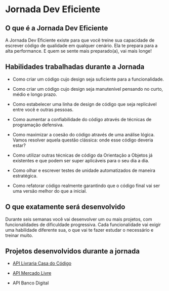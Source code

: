 # Jornada Dev Eficiente

## O que é a Jornada Dev Eficiente

A Jornada Dev Eficiente existe para que você treine sua capacidade de escrever código de qualidade em qualquer cenário. Ela te prepara para a alta performance. E quem se sente mais preparado(a), vai mais longe!

## Habilidades trabalhadas durante a Jornada

+ Como criar um código cujo design seja suficiente para a funcionalidade.

+ Como criar um código cujo design seja manutenível pensando no curto, médio e longo prazo.

+ Como estabelecer uma linha de design de código que seja replicável entre você e outras pessoas.

+ Como aumentar a confiabilidade do código através de técnicas de programação defensiva.

+ Como maximizar a coesão do código através de uma análise lógica. Vamos resolver aquela questão clássica: onde esse código deveria estar?

+ Como utilizar outras técnicas de código da Orientação a Objetos já existentes e que podem ser super aplicáveis para o seu dia a dia.

+ Como olhar e escrever testes de unidade automatizados de maneira estratégica.

+ Como refatorar código realmente garantindo que o código final vai ser uma versão melhor do que a inicial.

## O que exatamente será desenvolvido

Durante seis semanas você vai desenvolver um ou mais projetos, com funcionalidades de dificuldade progressiva. Cada funcionalidade vai exigir uma habilidade diferente sua, o que vai te fazer estudar o necessário e treinar muito.

## Projetos desenvolvidos durante a jornada

+ [API Livraria Casa do Código](casa-do-codigo)

+ [API Mercado Livre](mercado-livre)

+ API Banco Digital

